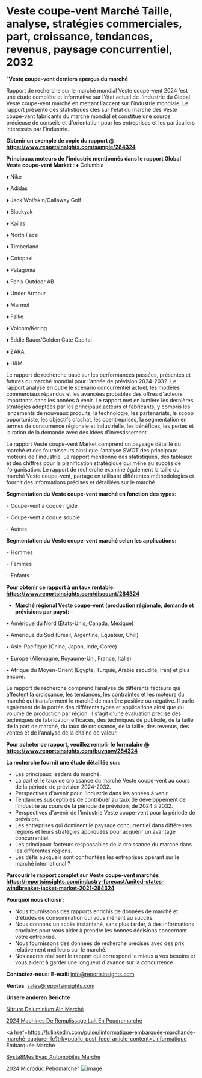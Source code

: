 # Veste coupe-vent Marché Taille, analyse, stratégies commerciales, part, croissance, tendances, revenus, paysage concurrentiel, 2032

"<strong>Veste coupe-vent derniers aperçus du marché</strong>

Rapport de recherche sur le marché mondial Veste coupe-vent 2024 'est une étude complète et informative sur l'état actuel de l'industrie du Global Veste coupe-vent marché en mettant l'accent sur l'industrie mondiale. Le rapport présente des statistiques clés sur l'état du marché des Veste coupe-vent fabricants du marché mondial et constitue une source précieuse de conseils et d'orientation pour les entreprises et les particuliers intéressés par l'industrie.

<strong>Obtenir un exemple de copie du rapport @ <a href=https://www.reportsinsights.com/sample/284324>https://www.reportsinsights.com/sample/284324</a></strong>

<strong>Principaux moteurs de l'industrie mentionnés dans le rapport Global Veste coupe-vent Market</strong> :
♦ Columbia

♦ Nike

♦ Adidas

♦ Jack Wolfskin/Callaway Golf

♦ Blackyak

♦ Kailas

♦  North Face

♦ Timberland

♦ Cotopaxi

♦ Patagonia

♦ Fenix Outdoor AB

♦ Under Armour

♦ Marmot

♦ Falke

♦ Volcom/Kering

♦ Eddie Bauer/Golden Gate Capital

♦ ZARA

♦ H&M

Le rapport de recherche basé sur les performances passées, présentes et futures du marché mondial pour l'année de prévision 2024-2032. Le rapport analyse en outre le scénario concurrentiel actuel, les modèles commerciaux répandus et les avancées probables des offres d'acteurs importants dans les années à venir. Le rapport met en lumière les dernières stratégies adoptées par les principaux acteurs et fabricants, y compris les lancements de nouveaux produits, la technologie, les partenariats, le scoop opportuniste, les objectifs d'achat, les coentreprises, la segmentation en termes de concurrence régionale et industrielle, les bénéfices, les pertes et la ration de la demande avec des idées d'investissement. .

Le rapport Veste coupe-vent Market comprend un paysage détaillé du marché et des fournisseurs ainsi que l'analyse SWOT des principaux moteurs de l'industrie. Le rapport mentionne des statistiques, des tableaux et des chiffres pour la planification stratégique qui mène au succès de l'organisation. Le rapport de recherche examine également la taille du marché Veste coupe-vent, partage en utilisant différentes méthodologies et fournit des informations précises et détaillées sur le marché.

<strong>Segmentation du Veste coupe-vent marché en fonction des types:</strong>


⁃ Coupe-vent à coque rigide

⁃ Coupe-vent à coque souple

⁃ Autres

<strong>Segmentation du Veste coupe-vent marché selon les applications:</strong>


⁃ Hommes

⁃ Femmes

⁃ Enfants

<strong>Pour obtenir ce rapport à un taux rentable: <a href=https://www.reportsinsights.com/discount/284324>https://www.reportsinsights.com/discount/284324</a></strong>
<ul>
  <li><strong>Marché régional Veste coupe-vent (production régionale, demande et prévisions par pays): -</strong></li>
</ul>
• Amérique du Nord (États-Unis, Canada, Mexique)

• Amérique du Sud (Brésil, Argentine, Equateur, Chili)

• Asie-Pacifique (Chine, Japon, Inde, Corée)

• Europe (Allemagne, Royaume-Uni, France, Italie)

• Afrique du Moyen-Orient (Égypte, Turquie, Arabie saoudite, Iran) et plus encore.

Le rapport de recherche comprend l’analyse de différents facteurs qui affectent la croissance, les tendances, les contraintes et les moteurs du marché qui transforment le marché de manière positive ou négative. Il parle également de la portée des différents types et applications ainsi que du volume de production par région. Il s'agit d'une évaluation précise des techniques de fabrication efficaces, des techniques de publicité, de la taille de la part de marché, du taux de croissance, de la taille, des revenus, des ventes et de l'analyse de la chaîne de valeur.

<strong>Pour acheter ce rapport, veuillez remplir le formulaire @   <a href=https://www.reportsinsights.com/buynow/284324>https://www.reportsinsights.com/buynow/284324</a></strong>

<strong>La recherche fournit une étude détaillée sur:</strong>
<ul>
  <li>Les principaux leaders du marché.</li>
  <li>La part et le taux de croissance du marché Veste coupe-vent au cours de la période de prévision 2024-2032.</li>
  <li>Perspectives d'avenir pour l'industrie dans les années à venir.</li>
  <li>Tendances susceptibles de contribuer au taux de développement de l'industrie au cours de la période de prévision, de 2024 à 2032.</li>
  <li>Perspectives d'avenir de l'industrie Veste coupe-vent pour la période de prévision.</li>
  <li>Les entreprises qui dominent le paysage concurrentiel dans différentes régions et leurs stratégies appliquées pour acquérir un avantage concurrentiel.</li>
  <li>Les principaux facteurs responsables de la croissance du marché dans les différentes régions.</li>
  <li>Les défis auxquels sont confrontées les entreprises opérant sur le marché international ?</li>
</ul>

<strong>Parcourir le rapport complet sur Veste coupe-vent marchés <a href=https://reportsinsights.com/industry-forecast/united-states-windbreaker-jacket-market-2021-284324>https://reportsinsights.com/industry-forecast/united-states-windbreaker-jacket-market-2021-284324</a></strong>

<strong>Pourquoi nous choisir:</strong>
<ul>
  <li>Nous fournissons des rapports enrichis de données de marché et d'études de consommation qui vous mènent au succès.</li>
  <li>Nous donnons un accès instantané, sans plus tarder, à des informations cruciales pour vous aider à prendre les bonnes décisions concernant votre entreprise.</li>
  <li>Nous fournissons des données de recherche précises avec des prix relativement meilleurs sur le marché.</li>
  <li>Nos cadres réalisent le rapport qui correspond le mieux à vos besoins et vous aident à garder une longueur d'avance sur la concurrence.</li>
</ul>
<strong>Contactez-nous:
</strong><strong>E-mail:</strong> <a href=mailto:info@reportsinsights.com>info@reportsinsights.com</a>

<strong>Ventes</strong>: <a href=mailto:sales@reportsinsights.com>sales@reportsinsights.com</a>

<strong>Unsere anderen Berichte</strong>

<a href=https://www.linkedin.com/pulse/nitrure-daluminium-ain-march%C3%A9-2024-taille-part-dsqye/>Nitrure Daluminium Ain Marché</a>

<a href=https://www.linkedin.com/pulse/2024-machines-de-remplissage-lait-en-poudremarché-743xe/>2024 Machines De Remplissage Lait En Poudremarché</a>

<a href=https://fr.linkedin.com/pulse/linformatique-embarquée-marchande-marché-capturer-le?trk=public_post_feed-article-content>Linformatique Embarquée Marché</a>

<a href=https://www.linkedin.com/pulse/syst%C3%A8mes-evap-automobiles-march%C3%A9-rapport-analyse-0cnef/>Systa8Mes Evap Automobiles Marché</a>

<a href=https://www.linkedin.com/pulse/2024-microduc-pehdmarch%C3%A9-domaines-de-croissance-wh3vc/>2024 Microduc Pehdmarché</a>"
![image](https://github.com/daminid12/RImarket/assets/158430485/377e4a38-8f3c-4f08-9594-88b236d64b59)
